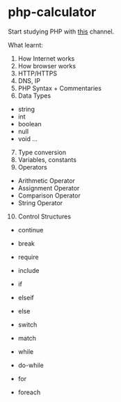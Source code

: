 # php-calculator
 Start studying PHP with [this]() channel.
 
 What learnt:
 1. How Internet works
 2. How browser works
 3. HTTP/HTTPS
 4. DNS, IP
 5. PHP Syntax + Commentaries
 6. Data Types
 - string
 - int
 - boolean
 - null
 - void
 ...
 7. Type conversion
 8. Variables, constants
 9. Operators
 - Arithmetic Operator
 - Assignment Operator
 - Comparison Operator
 - String Operator
 10. Control Structures
- continue
 - break
 - require
 - include
 
 - if
 - elseif
 - else
 - switch
 - match

 - while
 - do-while
 - for
 - foreach

